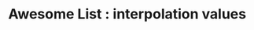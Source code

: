 # Awesome List : interpolation values 

[Git branch]:(https://github.com/codiku/react-native-animations/tree/006_EN-super-list-2)